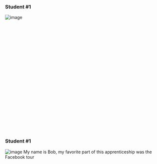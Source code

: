 
### Student #1
![image](http://imgur.com/52EG07Z)




<script src="//pencilcode.net/lib/pencilcodeembed.js"></script>
<div id="embed1" style="width:100%;height:350px"></div>
<script type="example" id="ex1">
# Your goal: return the larger
# of two parameters.
test (x, y) ->
  return x + y
</script>
<script type="checker" id="ch1">
remove(turtle);
function test(fn) {
  var cases = 6;
  var t = table(cases + 1, 4);
  t.css({margin: 'auto'});
  t.cell(0, 0).text('x');
  t.cell(0, 1).text('y');
  t.cell(0, 2).text('got');
  t.cell(0, 3).text('ok');
  for (var j = 1; j <= cases; ++j) {
    var x = random(5);
    var y = random(5);
    var z = Math.max(x, y);
    var a = fn(x, y);
    t.cell(j, 0).text(x);
    t.cell(j, 1).text(y);
    t.cell(j, 2).text(a);
    t.cell(j, 3).text(a === z);
    if (a !== z) {
      t.cell(j).css({background: red});
    } else {
      t.cell(j, 3).css({color: green});
    }
  }
}
</script>
<script>
function script(id) {
  return document.getElementById(id).textContent.trim();
}
var pce = new PencilCodeEmbed(document.getElementById('embed1'));
pce.beginLoad();
pce.on('load', function() {
  pce.setupScript([
    {code: script('ch1'), type: 'text/javascript'}
  ]);
  pce.setCode(script('ex1'));
});
</script>



### Student #1
![image](http://clipart-finder.com/data/mini/97-David_Livingstone_small_portrait.png)
My name is Bob, my favorite part of this apprenticeship was the Facebook tour



<div id="embed2" style="width:100%;height:350px"></div>
<script type="example" id="ex2">
speed(100);
pen(red);
var j;
for (j = 0; j < 200; ++j) {
  fd(j);
  rt(j * 3);
}
</script>
<script>
var test = new PencilCodeEmbed(document.getElementById('embed2'));
test.beginLoad();
test.on('load', function() {
  test.setCode({data: script('ex2'), meta: {type: 'text/javascript'}});
});
</script>





























